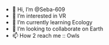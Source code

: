 - 👋 Hi, I’m @Seba-609
- 👀 I’m interested in VR
- 🌱 I’m currently learning Ecology
- 💞️ I’m looking to collaborate on Earth
- 📫 How 2 reach me :: Owls

<!---
Seba-609/Seba-609 is a ✨ special ✨ repository because its `README.md` (this file) appears on your GitHub profile.
You can click the Preview link to take a look at your changes.
--->

